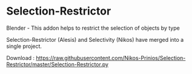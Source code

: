 # Selection-Restrictor
Blender - This addon helps to restrict the selection of objects by type

Selection-Restrictor (Alesis) and Selectivity (Nikos) have merged into a single project.

Download : https://raw.githubusercontent.com/Nikos-Prinios/Selection-Restrictor/master/Selection-Restrictor.py
